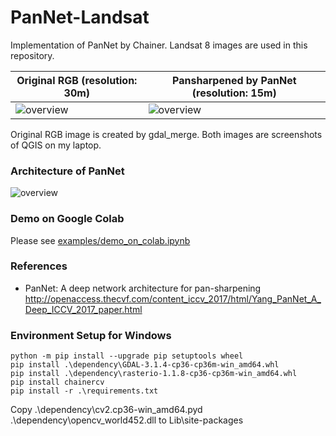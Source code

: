 # PanNet-Landsat
Implementation of PanNet by Chainer. Landsat 8 images are used in this repository.  

|Original RGB (resolution: 30m)|Pansharpened by PanNet (resolution: 15m)|
|---|---|
|![overview](imgs/gdal_merged_original.png)|![overview](imgs/pansharpened_by_pannet.png)|  

Original RGB image is created by gdal_merge. Both images are screenshots of QGIS on my laptop.

### Architecture of PanNet
![overview](imgs/architecture.png)

### Demo on Google Colab
Please see [examples/demo_on_colab.ipynb](https://github.com/oyam/PanNet-landsat/blob/master/examples/demo_on_colab.ipynb)

### References
* PanNet: A deep network architecture for pan-sharpening   http://openaccess.thecvf.com/content_iccv_2017/html/Yang_PanNet_A_Deep_ICCV_2017_paper.html

### Environment Setup for Windows
```
python -m pip install --upgrade pip setuptools wheel
pip install .\dependency\GDAL-3.1.4-cp36-cp36m-win_amd64.whl
pip install .\dependency\rasterio-1.1.8-cp36-cp36m-win_amd64.whl
pip install chainercv
pip install -r .\requirements.txt
```
Copy .\dependency\cv2.cp36-win_amd64.pyd .\dependency\opencv_world452.dll to Lib\site-packages